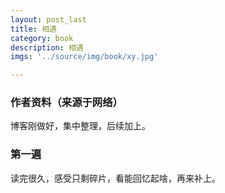 ```yaml
---
layout: post_last
title: 相遇
category: book
description: 相遇
imgs: '../source/img/book/xy.jpg'

---
```

### 作者资料（来源于网络）

博客刚做好，集中整理，后续加上。

### 第一遍

读完很久，感受只剩碎片，看能回忆起啥，再来补上。
 